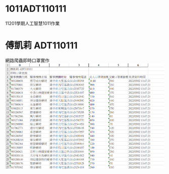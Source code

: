 # 1011ADT110111
11201學期人工智慧1011作業
# 傅凱莉 ADT110111
網路爬蟲即時口罩實作
![image](https://github.com/Kellyfuu/1011ADT110111/blob/main/mask.png)
